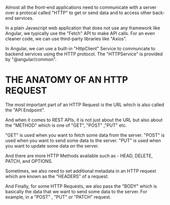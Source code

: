 Almost all the front-end applications need to communicate with a server over a protocal called "HTTP" to get or send data and to access other back-end services.

In a plain Javascript web application that does not use any framework like Angular, we typically use the "Fetch" API to make API calls. For an even cleaner code, we can use third-party libraries like "Axios".

In Angular, we can use a built-in "HttpClient" Service to communcate to backend services using the HTTP protocol. The "HTTPService" is provided by "@angular/common".

# THE ANATOMY OF AN HTTP REQUEST

The most important part of an HTTP Request is the URL which is also called the "API Endpoint".

And when it comes to REST APIs, it is not just about the URL but also about the "METHOD" which is one of "GET", "POST" ,"PUT" etc.

"GET" is used when you want to fetch some data from the server.
"POST" is used when you want to send some data to the server.
"PUT" is used when you want to update some data on the server.

And there are more HTTP Methods available such as - HEAD, DELETE, PATCH, and OPTIONS.

Sometimes, we also need to set additional metadata in an HTTP request which are known as the "HEADERS" of a request. 

And Finally, for some HTTP Requests, we also pass the "BODY" which is basically the data that we want to send some data to the server. For example, in a "POST" , "PUT" or "PATCH" request.